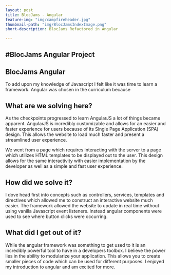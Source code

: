 ```yaml
---
layout: post
title: BlocJams - Angular
feature-img: "img/campfireheader.jpg"
thumbnail-path: "img/BlocJamsIndexImage.png"
short-description: BlocJams Refactored in Angular

---
```


#BlocJams Angular Project
------

## BlocJams Angular

To add upon my knowledge of Javascript I felt like it was time to learn a framework.  Angular was chosen in the curriculum because

## What are we solving here?

As the checkpoints progressed to learn AngularJS a lot of things became apparent.  AngularJS is incredibly customizable and allows for an easier and faster experience for users because of its Single Page Application (SPA) design.  This allows the website to load much faster and present a streamlined user experience.

We went from a page which requires interacting with the server to a page which utilizes HTML templates to be displayed out to the user.  This design allows for the same interactivity with easier implementation by the developer as well as a simple and fast user experience.

## How did we solve it?

I dove head first into concepts such as controllers, services, templates and directives which allowed me to construct an interactive website much easier.  The framework allowed the website to update in real time without using vanilla Javascript event listeners.  Instead angular components were used to see where button clicks were occurring.

## What did I get out of it?

While the angular framework was something to get used to it is an incredibly powerful tool to have in a developers toolbox.  I believe the power lies in the ability to modularize your application.  This allows you to create smaller pieces of code which can be used for different purposes.  I enjoyed my introduction to angular and am excited for more.
